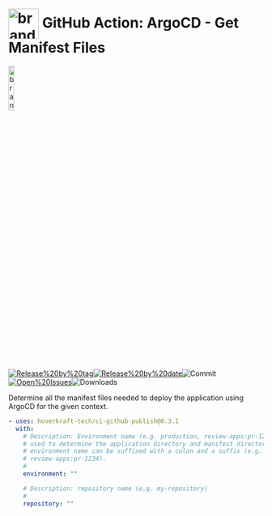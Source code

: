 <!-- start title -->

# <img src=".github/ghadocs/branding.svg" width="60px" align="center" alt="branding<icon:grid color:gray-dark>" /> GitHub Action: ArgoCD - Get Manifest Files

<!-- end title -->
<!--
// jscpd:ignore-start
-->
<!-- start branding -->

<img src=".github/ghadocs/branding.svg" width="15%" align="center" alt="branding<icon:grid color:gray-dark>" />

<!-- end branding -->
<!-- markdownlint-disable MD013 -->
<!-- start badges -->

<a href="https%3A%2F%2Fgithub.com%2Fhoverkraft-tech%2Fci-github-publish%2Freleases%2Flatest"><img src="https://img.shields.io/github/v/release/hoverkraft-tech/ci-github-publish?display_name=tag&sort=semver&logo=github&style=flat-square" alt="Release%20by%20tag" /></a><a href="https%3A%2F%2Fgithub.com%2Fhoverkraft-tech%2Fci-github-publish%2Freleases%2Flatest"><img src="https://img.shields.io/github/release-date/hoverkraft-tech/ci-github-publish?display_name=tag&sort=semver&logo=github&style=flat-square" alt="Release%20by%20date" /></a><img src="https://img.shields.io/github/last-commit/hoverkraft-tech/ci-github-publish?logo=github&style=flat-square" alt="Commit" /><a href="https%3A%2F%2Fgithub.com%2Fhoverkraft-tech%2Fci-github-publish%2Fissues"><img src="https://img.shields.io/github/issues/hoverkraft-tech/ci-github-publish?logo=github&style=flat-square" alt="Open%20Issues" /></a><img src="https://img.shields.io/github/downloads/hoverkraft-tech/ci-github-publish/total?logo=github&style=flat-square" alt="Downloads" />

<!-- end badges -->
<!-- markdownlint-enable MD013 -->
<!--
// jscpd:ignore-end
-->
<!-- start description -->

Determine all the manifest files needed to deploy the application using ArgoCD for the given context.

<!-- end description -->
<!-- start contents -->
<!-- end contents -->
<!-- start usage -->

```yaml
- uses: hoverkraft-tech/ci-github-publish@0.3.1
  with:
    # Description: Environment name (e.g. production, review-apps:pr-1234). This is
    # used to determine the application directory and manifest directory. The
    # environment name can be suffixed with a colon and a suffix (e.g.
    # review-apps:pr-1234).
    #
    environment: ""

    # Description: repository name (e.g. my-repository)
    #
    repository: ""
```

<!-- end usage -->
<!-- start inputs -->
<!-- end outputs -->
<!-- start [.github/ghadocs/examples/] -->
<!-- end [.github/ghadocs/examples/] -->

